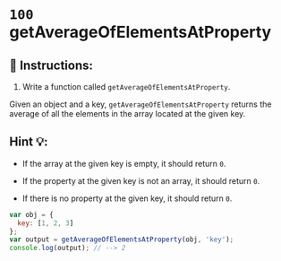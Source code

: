 # `100` getAverageOfElementsAtProperty

## 📝 Instructions:

1. Write a function called `getAverageOfElementsAtProperty`.

Given an object and a key, `getAverageOfElementsAtProperty` returns the average of all the elements in the array located at the given key. 

## Hint :bulb::

* If the array at the given key is empty, it should return `0`.

* If the property at the given key is not an array, it should return `0`.

* If there is no property at the given key, it should return `0`.


```js
var obj = {
  key: [1, 2, 3]
};
var output = getAverageOfElementsAtProperty(obj, 'key');
console.log(output); // --> 2  
```